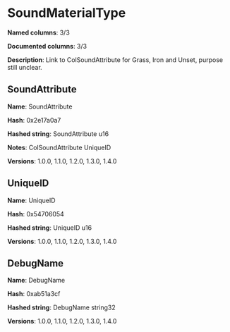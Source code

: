 # SoundMaterialType
**Named columns**: 3/3

**Documented columns**: 3/3

**Description**: Link to ColSoundAttribute for Grass, Iron and Unset, purpose still unclear.
## SoundAttribute

**Name**: SoundAttribute

**Hash**: 0x2e17a0a7

**Hashed string**: SoundAttribute u16

**Notes**: ColSoundAttribute UniqueID

**Versions**: 1.0.0, 1.1.0, 1.2.0, 1.3.0, 1.4.0

## UniqueID

**Name**: UniqueID

**Hash**: 0x54706054

**Hashed string**: UniqueID u16

**Versions**: 1.0.0, 1.1.0, 1.2.0, 1.3.0, 1.4.0

## DebugName

**Name**: DebugName

**Hash**: 0xab51a3cf

**Hashed string**: DebugName string32

**Versions**: 1.0.0, 1.1.0, 1.2.0, 1.3.0, 1.4.0

